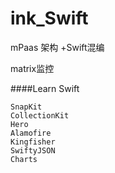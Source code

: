 # ink_Swift

mPaas 架构 +Swift混编

matrix监控 

####Learn Swift 
 
     
    SnapKit
    CollectionKit 
    Hero
    Alamofire 
    Kingfisher 
    SwiftyJSON 
    Charts 

 
